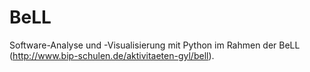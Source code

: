 # BeLL
Software-Analyse und -Visualisierung mit Python im Rahmen der BeLL (http://www.bip-schulen.de/aktivitaeten-gyl/bell). 
